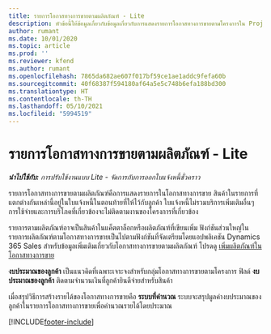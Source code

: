 ```yaml
---
title: รายการโอกาสทางการขายตามผลิตภัณฑ์ - Lite
description: หัวข้อนี้ให้ข้อมูลเกี่ยวกับข้อมูลเกี่ยวกับการแสดงรายการโอกาสทางการขายตามโครงการใน Project Operations
author: rumant
ms.date: 10/01/2020
ms.topic: article
ms.prod: ''
ms.reviewer: kfend
ms.author: rumant
ms.openlocfilehash: 7865da682ae607f017bf59ce1ae1addc9fefa60b
ms.sourcegitcommit: 40f68387f594180af64a5e5c748b6efa188bd300
ms.translationtype: HT
ms.contentlocale: th-TH
ms.lasthandoff: 05/10/2021
ms.locfileid: "5994519"
---
```

# <a name="product-based-opportunity-lines---lite"></a>รายการโอกาสทางการขายตามผลิตภัณฑ์ - Lite

_**นำไปใช้กับ:** การปรับใช้งานแบบ Lite - จัดการกับการออกใบแจ้งหนี้ชั่วคราว_

รายการโอกาสทางการขายตามผลิตภัณฑ์คือการแสดงรายการในโอกาสทางการขาย สินค้าในรายการที่แตกต่างกันเหล่านี้อยู่ในใบแจ้งหนี้ในตอนท้ายที่ให้ไว้กับลูกค้า ใบแจ้งหนี้ไม่รวมบริการเพิ่มเติมอื่นๆ การใช้จ่ายและการบริโภคที่เกี่ยวข้องจะไม่ติดตามงานของโครงการที่เกี่ยวข้อง

รายการตามผลิตภัณฑ์อาจเป็นสินค้าในแค็ตตาล็อกหรือผลิตภัณฑ์ที่เขียนเพิ่ม ฟังก์ชันส่วนใหญ่ในรายการผลิตภัณฑ์ตามโอกาสทางการขายเป็นไปตามฟังก์ชันที่จัดเตรียมโดยแอปพลิเคชัน Dynamics 365 Sales สำหรับข้อมูลเพิ่มเติมเกี่ยวกับโอกาสทางการขายตามผลิตภัณฑ์ โปรดดู [เพิ่มผลิตภัณฑ์ในโอกาสทางการขาย](/dynamics365/sales-enterprise/add-products-opportunity)

**งบประมาณของลูกค้า** เป็นแนวคิดที่เฉพาะเจาะจงสำหรับกลุ่มโอกาสทางการขายตามโครงการ ฟิลด์ **งบประมาณของลูกค้า** ติดตามจำนวนเงินที่ลูกค้ายินดีจ่ายสำหรับสินค้า

เมื่อสรุปวิธีการสร้างรายได้ของโอกาสทางการขายคือ **ระบบที่คำนวณ** ระบบจะสรุปมูลค่างบประมาณของลูกค้าในรายการโอกาสทางการขายเพื่อคำนวณรายได้โดยประมาณ 



[!INCLUDE[footer-include](../../includes/footer-banner.md)]